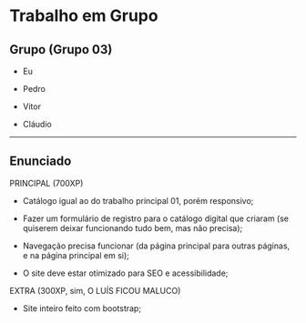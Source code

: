 # Trabalho em Grupo

## Grupo (Grupo 03)

- Eu

- Pedro

- Vitor

- Cláudio

---

## Enunciado

PRINCIPAL (700XP)

- Catálogo igual ao do trabalho principal 01, porém responsivo;

- Fazer um formulário de registro para o catálogo digital que criaram (se quiserem deixar funcionando tudo bem, mas não precisa);

- Navegação precisa funcionar (da página principal para outras páginas, e na página principal em si);

- O site deve estar otimizado para SEO e acessibilidade;

EXTRA (300XP, sim, O LUÍS FICOU MALUCO)

- Site inteiro feito com bootstrap;

